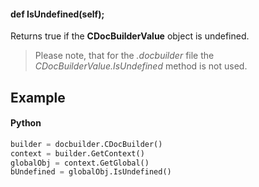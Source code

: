 #### def IsUndefined(self);

Returns true if the **CDocBuilderValue** object is undefined.

> Please note, that for the *.docbuilder* file the *CDocBuilderValue.IsUndefined* method is not used.

## Example

#### Python

``` python
builder = docbuilder.CDocBuilder()
context = builder.GetContext()
globalObj = context.GetGlobal()
bUndefined = globalObj.IsUndefined()
```
